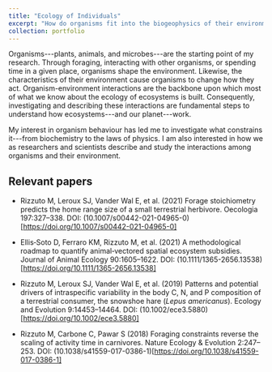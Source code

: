```yaml
---
title: "Ecology of Individuals"
excerpt: "How do organisms fit into the biogeophysics of their environment? <br/><img src='../images/Hare_EcoIndividual.jpg'>"
collection: portfolio
---
```


Organisms---plants, animals, and microbes---are the starting point of my research. Through foraging, interacting with other organisms, or spending time in a given place, organisms shape the environment. Likewise, the characteristics of their environment cause organisms to change how they act. Organism-environment interactions are the backbone upon which most of what we know about the ecology of ecosystems is built. Consequently, investigating and describing these interactions are fundamental steps to understand how ecosystems---and our planet---work.

My interest in organism behaviour has led me to investigate what constrains it---from biochemistry to the laws of physics. I am also interested in how we as researchers and scientists describe and study the interactions among organisms and their environment.

## Relevant papers
- Rizzuto M, Leroux SJ, Vander Wal E, et al. (2021) Forage stoichiometry predicts the home range size of a small terrestrial herbivore. Oecologia 197:327–338. DOI: (10.1007/s00442-021-04965-0)[https://doi.org/10.1007/s00442-021-04965-0]

- Ellis‐Soto D, Ferraro KM, Rizzuto M, et al. (2021) A methodological roadmap to quantify animal‐vectored spatial ecosystem subsidies. Journal of Animal Ecology 90:1605–1622. DOI: (10.1111/1365-2656.13538)[https://doi.org/10.1111/1365-2656.13538]

- Rizzuto M, Leroux SJ, Vander Wal E, et al. (2019) Patterns and potential drivers of intraspecific variability in the body C, N, and P composition of a terrestrial consumer, the snowshoe hare (_Lepus americanus_). Ecology and Evolution 9:14453–14464. DOI: (10.1002/ece3.5880)[https://doi.org/10.1002/ece3.5880]

- Rizzuto M, Carbone C, Pawar S (2018) Foraging constraints reverse the scaling of activity time in carnivores. Nature Ecology & Evolution 2:247–253. DOI: (10.1038/s41559-017-0386-1)[https://doi.org/10.1038/s41559-017-0386-1]
